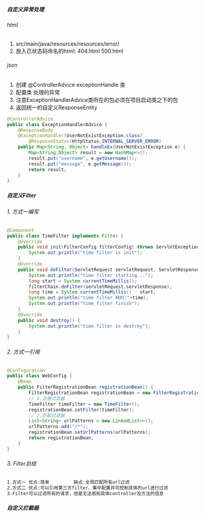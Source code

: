 ##### 自定义异常处理
###### html

1. src/main/java/resources/resources/error/
2. 放入已状态码命名的html: 404.html 500.html

###### json
1. 创建 @ControllerAdvice exceptionHandle 类
2. 配置类 处理的异常
2. 注意ExceptionHandlerAdvice类所在的包必须在项目启动类之下的包
2. 返回统一的自定义ResponseEntity

```java
@ControllerAdvice
public class ExceptionHandlerAdvice {
  	@ResponseBody
    @ExceptionHandler(UserNotExistException.class)
		@ResponseStatus(HttpStatus.INTERNAL_SERVER_ERROR)
    public Map<String, Object> handleEx(UserNotExistException e) {
        Map<String,Object> result = new HashMap<>();
        result.put("username", e.getUsername());
        result.put("message", e.getMessage());
        return result;
    }
}
```
##### 自定义Filter
###### 1. 方式一编写

```java
@Component
public class TimeFilter implements Filter {
    @Override
    public void init(FilterConfig filterConfig) throws ServletException {
        System.out.println("time filter is init");
    }
    @Override
    public void doFilter(ServletRequest servletRequest, ServletResponse servletResponse, FilterChain filterChain) throws IOException, ServletException {
        System.out.println("time filter starting...");
        long start = System.currentTimeMillis();
        filterChain.doFilter(servletRequest,servletResponse);
        long time = System.currentTimeMillis() - start;
        System.out.println("time filter 耗时:"+time);
        System.out.println("time filter finish");
    }
    @Override
    public void destroy() {
        System.out.println("time filter is destroy");
    }
}
```



###### 2. 方式一引用

```java
@Configuration
public class WebConfig {
    @Bean
    public FilterRegistrationBean registrationBean() {
        FilterRegistrationBean registrationBean = new FilterRegistrationBean();
        // 1.注册过滤器
        TimeFilter timeFilter = new TimeFilter();
        registrationBean.setFilter(timeFilter);
        // 2.匹配过滤器
        List<String> urlPatterns = new LinkedList<>();
        urlPatterns.add("/*");
        registrationBean.setUrlPatterns(urlPatterns);
        return registrationBean;
    }
}
```
###### 3. Filter总结

```bash
1.方式一 优点:简单			缺点:全局匹配所有url过滤
2.方式二 优点:可以引用第三方filter、集中配置并可控制具体的url进行过滤
3.Filter可以过滤所有的请求，但是无法感知具体controller及方法的信息
```
##### 自定义拦截器

